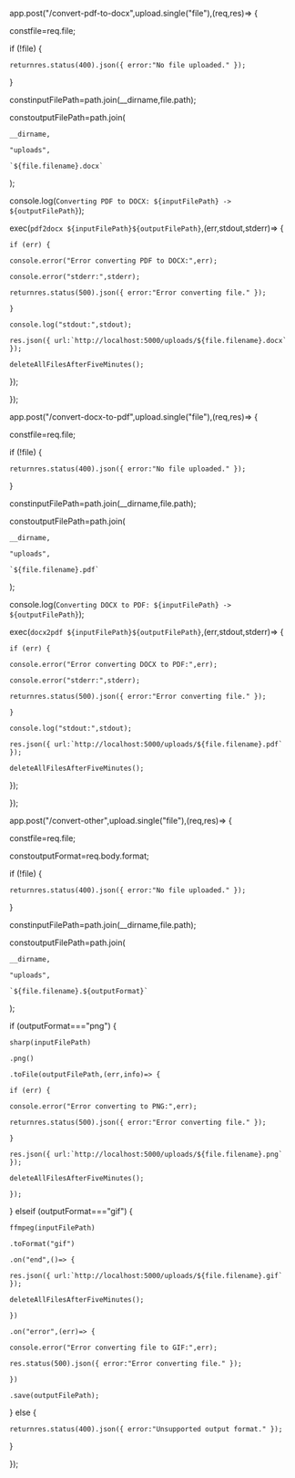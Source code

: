 app.post("/convert-pdf-to-docx",upload.single("file"),(req,res)=> {

  constfile=req.file;

  if (!file) {

    returnres.status(400).json({ error:"No file uploaded." });

  }

  constinputFilePath=path.join(__dirname,file.path);

  constoutputFilePath=path.join(

    __dirname,

    "uploads",

    `${file.filename}.docx`

  );

  console.log(`Converting PDF to DOCX: ${inputFilePath} -> ${outputFilePath}`);

  exec(`pdf2docx ${inputFilePath}${outputFilePath}`,(err,stdout,stderr)=> {

    if (err) {

    console.error("Error converting PDF to DOCX:",err);

    console.error("stderr:",stderr);

    returnres.status(500).json({ error:"Error converting file." });

    }

    console.log("stdout:",stdout);

    res.json({ url:`http://localhost:5000/uploads/${file.filename}.docx` });

    deleteAllFilesAfterFiveMinutes();

  });

});

app.post("/convert-docx-to-pdf",upload.single("file"),(req,res)=> {

  constfile=req.file;

  if (!file) {

    returnres.status(400).json({ error:"No file uploaded." });

  }

  constinputFilePath=path.join(__dirname,file.path);

  constoutputFilePath=path.join(

    __dirname,

    "uploads",

    `${file.filename}.pdf`

  );

  console.log(`Converting DOCX to PDF: ${inputFilePath} -> ${outputFilePath}`);

  exec(`docx2pdf ${inputFilePath}${outputFilePath}`,(err,stdout,stderr)=> {

    if (err) {

    console.error("Error converting DOCX to PDF:",err);

    console.error("stderr:",stderr);

    returnres.status(500).json({ error:"Error converting file." });

    }

    console.log("stdout:",stdout);

    res.json({ url:`http://localhost:5000/uploads/${file.filename}.pdf` });

    deleteAllFilesAfterFiveMinutes();

  });

});

app.post("/convert-other",upload.single("file"),(req,res)=> {

  constfile=req.file;

  constoutputFormat=req.body.format;

  if (!file) {

    returnres.status(400).json({ error:"No file uploaded." });

  }

  constinputFilePath=path.join(__dirname,file.path);

  constoutputFilePath=path.join(

    __dirname,

    "uploads",

    `${file.filename}.${outputFormat}`

  );

  if (outputFormat==="png") {

    sharp(inputFilePath)

    .png()

    .toFile(outputFilePath,(err,info)=> {

    if (err) {

    console.error("Error converting to PNG:",err);

    returnres.status(500).json({ error:"Error converting file." });

    }

    res.json({ url:`http://localhost:5000/uploads/${file.filename}.png` });

    deleteAllFilesAfterFiveMinutes();

    });

  } elseif (outputFormat==="gif") {

    ffmpeg(inputFilePath)

    .toFormat("gif")

    .on("end",()=> {

    res.json({ url:`http://localhost:5000/uploads/${file.filename}.gif` });

    deleteAllFilesAfterFiveMinutes();

    })

    .on("error",(err)=> {

    console.error("Error converting file to GIF:",err);

    res.status(500).json({ error:"Error converting file." });

    })

    .save(outputFilePath);

  } else {

    returnres.status(400).json({ error:"Unsupported output format." });

  }

});
